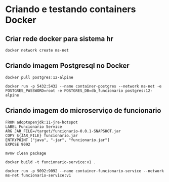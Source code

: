 # Criando e testando containers Docker

## Criar rede docker para sistema hr
```
docker network create ms-net
```

## Criando imagem Postgresql no Docker
```
docker pull postgres:12-alpine

docker run -p 5432:5432 --name container-postgres --network ms-net -e POSTGRES_PASSWORD=root -e POSTGRES_DB=db_funcionario postgres:12-alpine

```

## Criando imagem do microserviço de funcionario
```
FROM adoptopenjdk:11-jre-hotspot
LABEL Funcionario Service
ARG JAR_FILE=/target/funcionario-0.0.1-SNAPSHOT.jar
COPY ${JAR_FILE} funcionario.jar
ENTRYPOINT ["java", "-jar", "funcionario.jar"]
EXPOSE 9092

``` 
```
mvnw clean package

docker build -t funcionario-service:v1 .

docker run -p 9092:9092 --name container-funcionario-service --network ms-net funcionario-service:v1
```
